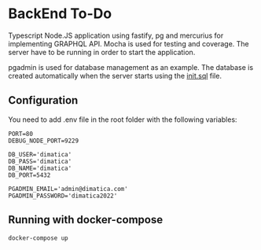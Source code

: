 # BackEnd To-Do

Typescript Node.JS application using fastify, pg and mercurius for implementing GRAPHQL API. Mocha is used for testing and coverage.
The server have to be running in order to start the application.

pgadmin is used for database management as an example. The database is created automatically when the server starts using the [init.sql](https://github.com/DimitarNikolaevVasilev/TodoExampleDimatica/blob/main/db/init.sql) file.


## Configuration
You need to add .env file in the root folder with the following variables:
```
PORT=80
DEBUG_NODE_PORT=9229

DB_USER='dimatica'
DB_PASS='dimatica'
DB_NAME='dimatica'
DB_PORT=5432

PGADMIN_EMAIL='admin@dimatica.com'
PGADMIN_PASSWORD='dimatica2022'
```

## Running with docker-compose

```bash
docker-compose up
```